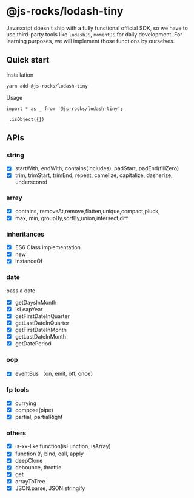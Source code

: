 # @js-rocks/lodash-tiny

Javascript doesn't ship with a fully functional official SDK, so we have to use third-party tools like `lodashJS`, `momentJS` for daily development. For learning purposes, we will implement those functions by ourselves.

## Quick start

Installation

```sh
yarn add @js-rocks/lodash-tiny
```

Usage

```
import * as _ from '@js-rocks/lodash-tiny';

_.isObject({})
```

## APIs

### string

- [x] startWith, endWith, contains(includes), padStart, padEnd(fillZero)
- [x] trim, trimStart, trimEnd, repeat, camelize, capitalize, dasherize, underscored

### array

- [x] contains, removeAt,remove,flatten,unique,compact,pluck,
- [x] max, min, groupBy,sortBy,union,intersect,diff

### inheritances

- [x] ES6 Class implementation
- [x] new
- [x] instanceOf

### date

pass a date

- [x] getDaysInMonth
- [x] isLeapYear
- [x] getFirstDateInQuarter
- [x] getLastDateInQuarter
- [x] getFirstDateInMonth
- [x] getLastDateInMonth
- [x] getDatePeriod

### oop

- [x] eventBus （on, emit, off, once）

### fp tools

- [x] currying
- [x] compose(pipe)
- [x] partial, partialRight

### others

- [x] is-xx-like function(isFunction, isArray)
- [x] function 的 bind, call, apply
- [x] deepClone
- [x] debounce, throttle
- [x] get
- [x] arrayToTree
- [x] JSON.parse, JSON.stringify
